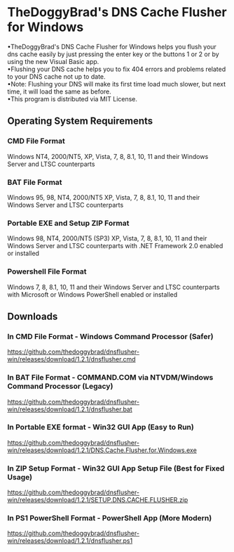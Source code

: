 # TheDoggyBrad's DNS Cache Flusher for Windows
•TheDoggyBrad's DNS Cache Flusher for Windows helps you flush your dns cache easily by just pressing the enter key or the buttons 1 or 2 or by using the new Visual Basic app.
<br>
•Flushing your DNS cache helps you to fix 404 errors and problems related to your DNS cache not up to date.
<br>
•Note: Flushing your DNS will make its first time load much slower, but next time, it will load the same as before.
<br>
•This program is distributed via MIT License.

## Operating System Requirements
### CMD File Format
Windows NT4, 2000/NT5, XP, Vista, 7, 8, 8.1, 10, 11 and their Windows Server and LTSC counterparts
### BAT File Format
Windows 95, 98, NT4, 2000/NT5 XP, Vista, 7, 8, 8.1, 10, 11 and their Windows Server and LTSC counterparts
### Portable EXE and Setup ZIP Format 
Windows 98, NT4, 2000/NT5 (SP3) XP, Vista, 7, 8, 8.1, 10, 11 and their Windows Server and LTSC counterparts with .NET Framework 2.0 enabled or installed
### Powershell File Format
Windows 7, 8, 8.1, 10, 11 and their Windows Server and LTSC counterparts with Microsoft or Windows PowerShell enabled or installed

## Downloads
### In CMD File Format - Windows Command Processor (Safer)
https://github.com/thedoggybrad/dnsflusher-win/releases/download/1.2.1/dnsflusher.cmd
<br>
### In BAT File Format - COMMAND.COM via NTVDM/Windows Command Processor (Legacy)
https://github.com/thedoggybrad/dnsflusher-win/releases/download/1.2.1/dnsflusher.bat
<br>
### In Portable EXE format - Win32 GUI App (Easy to Run)
https://github.com/thedoggybrad/dnsflusher-win/releases/download/1.2.1/DNS.Cache.Flusher.for.Windows.exe
<br>
### In ZIP Setup Format - Win32 GUI App Setup File (Best for Fixed Usage)
https://github.com/thedoggybrad/dnsflusher-win/releases/download/1.2.1/SETUP.DNS.CACHE.FLUSHER.zip
<br>
### In PS1 PowerShell Format - PowerShell App (More Modern) 
https://github.com/thedoggybrad/dnsflusher-win/releases/download/1.2.1/dnsflusher.ps1

